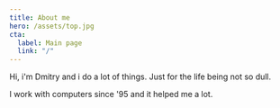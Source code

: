 ```yaml
---
title: About me
hero: /assets/top.jpg
cta:
  label: Main page
  link: "/"
---
```


Hi, i'm Dmitry and i do a lot of things. Just for the life being not so dull.

I work with computers since '95 and it helped me a lot. 